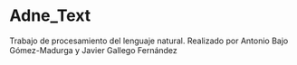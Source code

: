 # Adne_Text
Trabajo de procesamiento del lenguaje natural. Realizado por Antonio Bajo Gómez-Madurga y Javier Gallego Fernández
